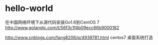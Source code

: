 # hello-world
在中国网络环境下从源代码安装Go1.6到CentOS 7
http://www.golangtc.com/t/56f3c1f4b09ecc66b9000182

http://www.cnblogs.com/fang8206/p/4939781.html centos7 桌面系统打造
